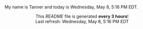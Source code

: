 My name is Tanner and today is Wednesday, May 8, 5:16 PM EDT.

<p align="center">This <i>README</i> file is generated <b>every 3 hours</b>!</br>Last refresh: Wednesday, May 8, 5:16 PM EDT<br /></p>
